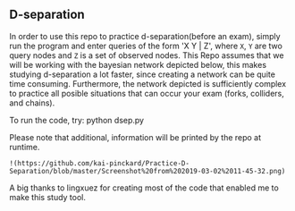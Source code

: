 ## D-separation
In order to use this repo to practice d-separation(before an exam), simply run the program and enter queries of the form 'X Y | Z',
where `X`, `Y` are two query nodes and `Z` is a set of observed nodes. This Repo assumes that we will be working with the bayesian network depicted below, this makes studying d-separation a lot faster, since creating a network can be quite time consuming. Furthermore, the network depicted is sufficiently complex to practice all posible situations that can occur your exam (forks, colliders, and chains). 

To run the code, try:
python dsep.py

Please note that additional, information will be printed by the repo at runtime.
```
!(https://github.com/kai-pinckard/Practice-D-Separation/blob/master/Screenshot%20from%202019-03-02%2011-45-32.png)

```

A big thanks to lingxuez for creating most of the code that enabled me to make this study tool.

